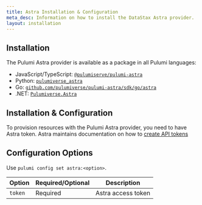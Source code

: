 ```yaml
---
title: Astra Installation & Configuration
meta_desc: Information on how to install the DataStax Astra provider.
layout: installation
---
```


## Installation

The Pulumi Astra provider is available as a package in all Pulumi languages:

* JavaScript/TypeScript: [`@pulumiserve/pulumi-astra`](https://www.npmjs.com/package/@pulumiverse/astra)
* Python: [`pulumiverse_astra`](https://pypi.org/project/pulumiverse-astra/)
* Go: [`github.com/pulumiverse/pulumi-astra/sdk/go/astra`](https://pkg.go.dev/github.com/pulumiverse/pulumi-astra/sdk)
* .NET: [`Pulumiverse.Astra`](https://www.nuget.org/packages/Pulumiverse.Astra)

## Installation & Configuration

To provision resources with the Pulumi Astra provider, you need to have Astra token. Astra maintains documentation on how to [create API tokens](https://docs.datastax.com/en/astra/docs/manage/org/managing-org.html#_manage_application_tokens)

## Configuration Options

Use `pulumi config set astra:<option>`.

| Option | Required/Optional | Description |
|-----|------|----|
| `token`| Required | Astra access token |
